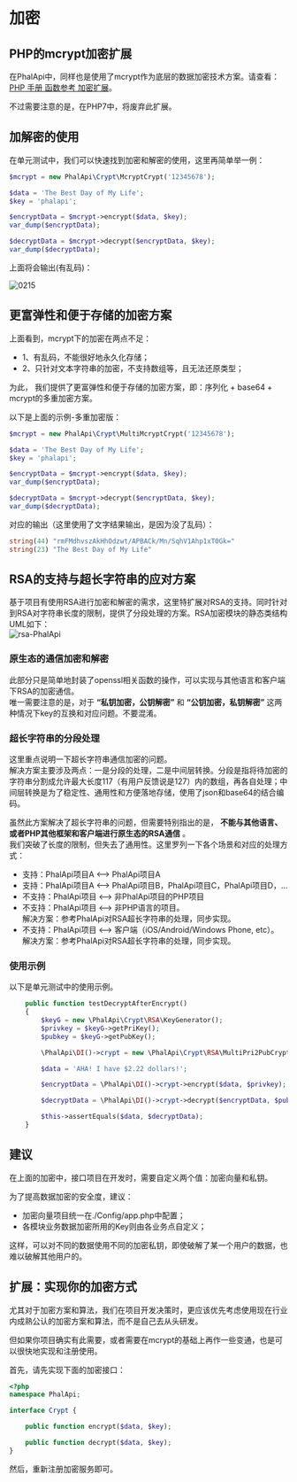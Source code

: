 # 加密

## PHP的mcrypt加密扩展

在PhalApi中，同样也是使用了mcrypt作为底层的数据加密技术方案。请查看：[PHP 手册 函数参考 加密扩展](http://php.net/manual/zh/book.mcrypt.php)。  

不过需要注意的是，在PHP7中，将废弃此扩展。

## 加解密的使用

在单元测试中，我们可以快速找到加密和解密的使用，这里再简单举一例：
```php
$mcrypt = new PhalApi\Crypt\McryptCrypt('12345678');

$data = 'The Best Day of My Life';
$key = 'phalapi';

$encryptData = $mcrypt->encrypt($data, $key);
var_dump($encryptData);

$decryptData = $mcrypt->decrypt($encryptData, $key);
var_dump($decryptData);
```
上面将会输出(有乱码)：

![0215](http://webtools.qiniudn.com/20150411005257_f8e1f72b08a9520c391295ca428a9ac5)
  
## 更富弹性和便于存储的加密方案

上面看到，mcrypt下的加密在两点不足：
  
+ 1、有乱码，不能很好地永久化存储；
+ 2、只针对文本字符串的加密，不支持数组等，且无法还原类型；
  
为此， 我们提供了更富弹性和便于存储的加密方案，即：序列化 + base64 + mcrypt的多重加密方案。  
  
以下是上面的示例-多重加密版：
```php
$mcrypt = new PhalApi\Crypt\MultiMcryptCrypt('12345678');

$data = 'The Best Day of My Life';
$key = 'phalapi';

$encryptData = $mcrypt->encrypt($data, $key);
var_dump($encryptData);

$decryptData = $mcrypt->decrypt($encryptData, $key);
var_dump($decryptData);
```

对应的输出（这里使用了文字结果输出，是因为没了乱码）：
```php
string(44) "rmFMdhvszAkHhOdzwt/APBACk/Mn/SqhV1Ahp1xT0Gk="
string(23) "The Best Day of My Life"
```
  
## RSA的支持与超长字符串的应对方案
基于项目有使用RSA进行加密和解密的需求，这里特扩展对RSA的支持。同时针对到RSA对字符串长度的限制，提供了分段处理的方案。RSA加密模块的静态类结构UML如下：  
![rsa-PhalApi](http://webtools.qiniudn.com/20150411005257_e38fc8af28ac9c382e0e3ef8efbb2b86)

### 原生态的通信加密和解密
此部分只是简单地封装了openssl相关函数的操作，可以实现与其他语言和客户端下RSA的加密通信。  
唯一需要注意的是，对于 **“私钥加密，公钥解密”** 和 **“公钥加密，私钥解密”** 这两种情况下key的互换和对应问题。不要混淆。  

### 超长字符串的分段处理
这里重点说明一下超长字符串通信加密的问题。  
解决方案主要涉及两点：一是分段的处理，二是中间层转换。分段是指将待加密的字符串分割成允许最大长度117（有用户反馈说是127）内的数组，再各自处理；中间层转换是为了稳定性、通用性和方便落地存储，使用了json和base64的结合编码。  
  
虽然此方案解决了超长字符串的问题，但需要特别指出的是， **不能与其他语言、或者PHP其他框架和客户端进行原生态的RSA通信** 。  
我们突破了长度的限制，但失去了通用性。这里罗列一下各个场景和对应的处理方式：

 + 支持：PhalApi项目A  <--> PhalApi项目A
 + 支持：PhalApi项目A  <--> PhalApi项目B，PhalApi项目C，PhalApi项目D，...
 + 不支持：PhalApi项目 <--> 非PhalApi项目的PHP项目
 + 不支持：PhalApi项目 <--> 非PHP语言的项目。  
 解决方案：参考PhalApi对RSA超长字符串的处理，同步实现。  
 + 不支持：PhalApi项目 <--> 客户端（iOS/Android/Windows Phone, etc）。  
 解决方案：参考PhalApi对RSA超长字符串的处理，同步实现。  

### 使用示例

以下是单元测试中的使用示例。
```php
    public function testDecryptAfterEncrypt()
    {
        $keyG = new \PhalApi\Crypt\RSA\KeyGenerator();
        $privkey = $keyG->getPriKey();
        $pubkey = $keyG->getPubKey();

        \PhalApi\DI()->crypt = new \PhalApi\Crypt\RSA\MultiPri2PubCrypt();

        $data = 'AHA! I have $2.22 dollars!';

        $encryptData = \PhalApi\DI()->crypt->encrypt($data, $privkey);

        $decryptData = \PhalApi\DI()->crypt->decrypt($encryptData, $pubkey);

        $this->assertEquals($data, $decryptData);
    }
```

## 建议
在上面的加密中，接口项目在开发时，需要自定义两个值：加密向量和私钥。  
  
为了提高数据加密的安全度，建议：
 + 加密向量项目统一在./Config/app.php中配置；
 + 各模块业务数据加密所用的Key则由各业务点自定义；
  
这样，可以对不同的数据使用不同的加密私钥，即使破解了某一个用户的数据，也难以破解其他用户的。

## 扩展：实现你的加密方式

尤其对于加密方案和算法，我们在项目开发决策时，更应该优先考虑使用现在行业内成熟公认的加密方案和算法，而不是自己去从头研发。  
  
但如果你项目确实有此需要，或者需要在mcrypt的基础上再作一些变通，也是可以很快地实现和注册使用。  


首先，请先实现下面的加密接口：
```php
<?php
namespace PhalApi;

interface Crypt {

    public function encrypt($data, $key);

    public function decrypt($data, $key);
}
```
  
然后，重新注册加密服务即可。
